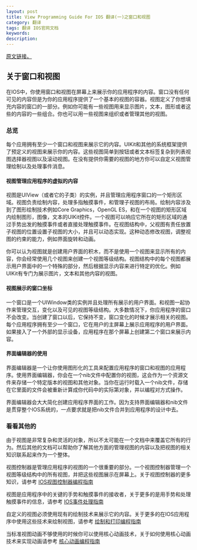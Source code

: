 ```yaml
---
layout: post
title: View Programming Guide For IOS 翻译(一)之窗口和视图
category: 翻译
tags: 翻译 IOS官网文档
keywords: 
description:
---
```


[原文链接。](https://developer.apple.com/library/ios/documentation/WindowsViews/Conceptual/ViewPG_iPhoneOS/Introduction/Introduction.html)  

## 关于窗口和视图 ##

在IOS中，你使用窗口和视图在屏幕上来展示你的应用程序的内容。窗口没有任何可见的内容但是为你的应用程序提供了一个基本的视图的容器。视图定义了你想填充内容的窗口的一部分。例如你可能有一些视图用来显示图片，文本，图形或者这些的内容的一些组合。你也可以用一些视图来组织或者管理其他的视图。  

### 总览 ###

每个应用拥有至少一个窗口和视图来展示它的内容。UIKit和其他的系统框架提供了预定义的视图来展示你的内容。这些视图简单到按钮或者文本标签复杂到列表视图选择器视图以及滚动视图。在没有提供你需要的视图的地方你可以自定义视图管理绘制以及处理事件消息。

#### 视图管理应用程序的虚拟的内容 ####

视图是UIView（或者它的子类）的实例，并且管理应用程序窗口的一个矩形区域。视图负责绘制内容，处理多指触摸事件，和管理子视图的布局。绘制内容涉及到了图形绘制技术例如Core Graphics，OpenGL ES，和在一个视图的矩形区域内绘制图形，图像，文本的UIKit控件。一个视图可以响应它所在的矩形区域的通过手势出发的触摸事件或者直接处理触摸事件。在视图结构中，父视图有责任放置子视图的位置设置子视图的大小，并且可以动态实现。这种动态修改视图，调整视图的约束的能力，例如界面旋转和动画。  

你可以认为视图就是创建用户界面的积木，而不是使用一个视图来显示所有的内容，你会经常使用几个视图来创建一个视图等级结构。视图结构中的每个视图都展示用户界面中的一个特殊的部分，然后根据显示内容来进行特定的优化。例如UIKit有专门为展示图片，文本和其他内容的视图。   

#### 视图展示的窗口坐标 ####

一个窗口是一个UIWindow类的实例并且处理所有展示的用户界面。和视图一起协作来管理交互，变化以及可见的视图等级结构。大多数情况下，你应用程序的窗口不会改变。当创建了窗口以后，它保持不变，窗口变化的时候才展示相关的视图。每个应用程序拥有至少一个窗口，它在用户的主屏幕上展示应用程序的用户界面。如果接入了一个外部的显示设备，应用程序在那个屏幕上创建第二个窗口来展示内容。   

#### 界面编辑器的使用 ####

界面编辑器是一个让你使用图形化的工具来配置应用程序的窗口和视图的应用程序。使用界面编辑器，你会在一个nib文件中配置你的视图，这会作为一个资源文件来存储一个特定版本的视图和其他对象。当你在运行时载入一个nib文件，存储在它里面的文件会被重新计算成你代码中的实际第对象，并以编程对方式操作。  

界面编辑器会大大简化创建应用程序界面的工作。因为支持界面编辑器和nib文件是贯穿整个IOS系统的，一点要求就是把nib文件合并到应用程序的设计中去。

### 看看其他的 ####

由于视图是非常复杂和灵活的对象，所以不太可能在一个文档中来覆盖它所有的行为。然后其他的文档可以帮助你了解其他方面的管理视图的内容以及把视图的相关知识联系起来作为一个整体。   

视图控制器是管理应用程序的视图的一个很重要的部分。一个视图控制器管理一个视图等级结构中的所有视图，并把这些视图展示在屏幕上。关于视图控制器的更多知识，请参考 [IOS视图控制器编程指南](https://developer.apple.com/library/ios/featuredarticles/ViewControllerPGforiPhoneOS/Introduction/Introduction.html#//apple_ref/doc/uid/TP40007457)  

视图是应用程序中的关键的手势和触摸事件的接收者，关于更多的是用手势和处理触摸事件的信息，请参考 [IOS事件处理指南](https://developer.apple.com/library/ios/documentation/EventHandling/Conceptual/EventHandlingiPhoneOS/Introduction/Introduction.html#//apple_ref/doc/uid/TP40009541)   

自定义的视图必须使用现有的绘制技术来展示它的内容。关于更多的在IOS应用程序中使用这些技术来绘制视图，请参考 [绘制和打印编程指南](https://developer.apple.com/library/ios/documentation/2DDrawing/Conceptual/DrawingPrintingiOS/Introduction/Introduction.html#//apple_ref/doc/uid/TP40010156)   

当标准视图动画不够使用的时候你可以使用核心动画技术，关于如何使用核心动画技术来实现动画请参考 [核心动画编程指南](https://developer.apple.com/library/ios/documentation/Cocoa/Conceptual/CoreAnimation_guide/Introduction/Introduction.html#//apple_ref/doc/uid/TP40004514)   
